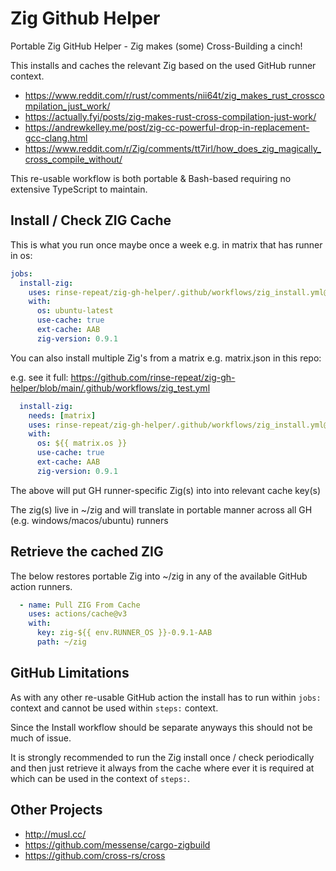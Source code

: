 # Zig Github Helper

Portable Zig GitHub Helper - Zig makes (some) Cross-Building a cinch!

This installs and caches the relevant Zig based on the used GitHub runner context.

- https://www.reddit.com/r/rust/comments/nii64t/zig_makes_rust_crosscompilation_just_work/
- https://actually.fyi/posts/zig-makes-rust-cross-compilation-just-work/
- https://andrewkelley.me/post/zig-cc-powerful-drop-in-replacement-gcc-clang.html
- https://www.reddit.com/r/Zig/comments/tt7irl/how_does_zig_magically_cross_compile_without/

This re-usable workflow is both portable & Bash-based requiring no extensive TypeScript to maintain.

## Install / Check ZIG Cache

This is what you run once maybe once a week e.g. in matrix that has runner in os:

```yaml
jobs:
  install-zig:
    uses: rinse-repeat/zig-gh-helper/.github/workflows/zig_install.yml@main
    with:
      os: ubuntu-latest
      use-cache: true
      ext-cache: AAB
      zig-version: 0.9.1
```

You can also install multiple Zig's from a matrix e.g. matrix.json in this repo:

e.g. see it full: https://github.com/rinse-repeat/zig-gh-helper/blob/main/.github/workflows/zig_test.yml

```yaml
  install-zig:
    needs: [matrix]
    uses: rinse-repeat/zig-gh-helper/.github/workflows/zig_install.yml@main
    with:
      os: ${{ matrix.os }}
      use-cache: true
      ext-cache: AAB
      zig-version: 0.9.1
```

The above will put GH runner-specific Zig(s) into into relevant cache key(s)

The zig(s) live in ~/zig and will translate in portable manner across all GH (e.g. windows/macos/ubuntu) runners

## Retrieve the cached ZIG

The below restores portable Zig into ~/zig in any of the available GitHub action runners.

```yaml
  - name: Pull ZIG From Cache
    uses: actions/cache@v3
    with:
      key: zig-${{ env.RUNNER_OS }}-0.9.1-AAB
      path: ~/zig
```

## GitHub Limitations

As with any other re-usable GitHub action the install has to run within `jobs:` context and cannot be used within `steps:` context.

Since the Install workflow should be separate anyways this should not be much of issue.

It is strongly recommended to run the Zig install once / check periodically and then just retrieve it always from the cache where ever it is required at which can be used in the context of `steps:`.

## Other Projects

- http://musl.cc/
- https://github.com/messense/cargo-zigbuild
- https://github.com/cross-rs/cross
